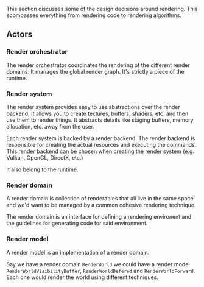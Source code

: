 This section discusses some of the design decisions around rendering.
This ecompasses everything from rendering code to rendering algorithms.

## Actors

### Render orchestrator
The render orchestrator coordinates the rendering of the different render domains.
It manages the global render graph.
It's strictly a piece of the runtime.

### Render system
The render system provides easy to use abstractions over the render backend.
It allows you to create textures, buffers, shaders, etc. and then use them to render things.
It abstracts details like staging buffers, memory allocation, etc. away from the user.

Each render system is backed by a render backend. The render backend is responsible for creating the actual resources and executing the commands.
This render backend can be chosen when creating the render system (e.g. Vulkan, OpenGL, DirectX, etc.)

It also belong to the runtime.

### Render domain
A render domain is collection of renderables that all live in the same space and we'd want to be managed by a common cohesive rendering technique.

The render domain is an interface for defining a rendering environent and the guidelines for generating code for said environment.

### Render model
A render model is an implementation of a render domain.

Say we have a render domain `RenderWorld` we could have a render model `RenderWorldVisibilityBuffer`, `RenderWorldDefered` and `RenderWorldForward`.
Each one would render the world using different techniques.